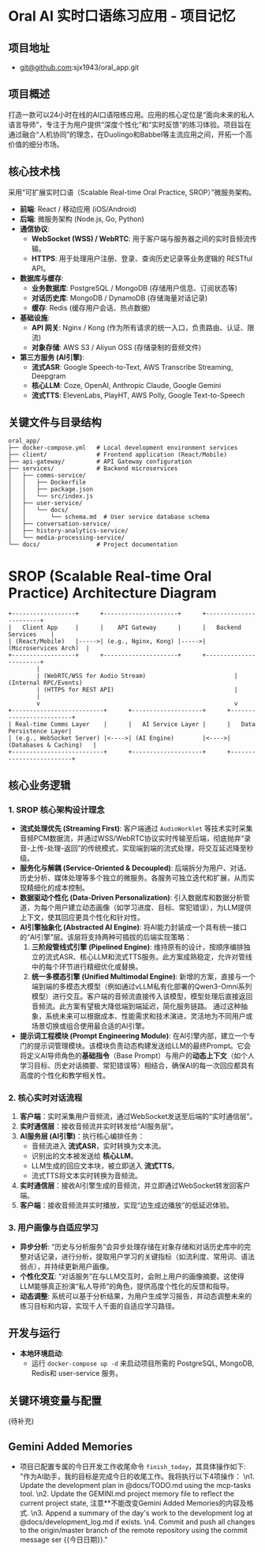 # Oral AI 实时口语练习应用 - 项目记忆

## 项目地址
- git@github.com:sjx1943/oral_app.git

## 项目概述
打造一款可以24小时在线的AI口语陪练应用。应用的核心定位是“面向未来的私人语言导师”，专注于为用户提供“深度个性化”和“实时反馈”的练习体验。项目旨在通过融合“人机协同”的理念，在Duolingo和Babbel等主流应用之间，开拓一个高价值的细分市场。

## 核心技术栈
采用“可扩展实时口语（Scalable Real-time Oral Practice, SROP）”微服务架构。
- **前端**: React / 移动应用 (iOS/Android)
- **后端**: 微服务架构 (Node.js, Go, Python)
- **通信协议**:
    - **WebSocket (WSS) / WebRTC**: 用于客户端与服务器之间的实时音频流传输。
    - **HTTPS**: 用于处理用户注册、登录、查询历史记录等业务逻辑的 RESTful API。
- **数据库与缓存**:
    - **业务数据库**: PostgreSQL / MongoDB (存储用户信息、订阅状态等)
    - **对话历史库**: MongoDB / DynamoDB (存储海量对话记录)
    - **缓存**: Redis (缓存用户会话、热点数据)
- **基础设施**:
    - **API 网关**: Nginx / Kong (作为所有请求的统一入口，负责路由、认证、限流)
    - **对象存储**: AWS S3 / Aliyun OSS (存储录制的音频文件)
- **第三方服务 (AI引擎)**:
    - **流式ASR**: Google Speech-to-Text, AWS Transcribe Streaming, Deepgram
    - **核心LLM**: Coze, OpenAI, Anthropic Claude, Google Gemini
    - **流式TTS**: ElevenLabs, PlayHT, AWS Polly, Google Text-to-Speech

## 关键文件与目录结构
```
oral_app/
├── docker-compose.yml   # Local development environment services
├── client/              # Frontend application (React/Mobile)
├── api-gateway/         # API Gateway configuration
├── services/            # Backend microservices
│   ├── comms-service/
│   │   ├── Dockerfile
│   │   ├── package.json
│   │   └── src/index.js
│   ├── user-service/
│   │   └── docs/
│   │       └── schema.md  # User service database schema
│   ├── conversation-service/
│   ├── history-analytics-service/
│   └── media-processing-service/
└── docs/                # Project documentation
```

# SROP (Scalable Real-time Oral Practice) Architecture Diagram

```
+------------------+      +---------------------+      +-----------------------+
|   Client App     |      |    API Gateway      |      |   Backend Services    |
| (React/Mobile)   |----->| (e.g., Nginx, Kong) |----->| (Microservices Arch)  |
+------------------+      +---------------------+      +-----------------------+
        |
        | (WebRTC/WSS for Audio Stream)                         | (Internal RPC/Events)
        | (HTTPS for REST API)                                  |
        |
        v                                                       v
+--------------------------+      +--------------------+      +-------------------------+
| Real-time Comms Layer    |      |   AI Service Layer |      |   Data Persistence Layer|
| (e.g., WebSocket Server) |<---->| (AI Engine)        |<---->| (Databases & Caching)   |
+--------------------------+      +--------------------+      +-------------------------+
```


## 核心业务逻辑

### 1. SROP 核心架构设计理念
- **流式处理优先 (Streaming First)**: 客户端通过 `AudioWorklet` 等技术实时采集音频PCM数据流，并通过WSS/WebRTC协议实时传输至后端，彻底抛弃“录音-上传-处理-返回”的传统模式，实现端到端的流式处理，将交互延迟降至秒级。
- **服务化与解耦 (Service-Oriented & Decoupled)**: 后端拆分为用户、对话、历史分析、媒体处理等多个独立的微服务。各服务可独立迭代和扩展，从而实现精细化的成本控制。
- **数据驱动个性化 (Data-Driven Personalization)**: 引入数据库和数据分析管道，为每个用户建立动态画像（如学习进度、目标、常犯错误），为LLM提供上下文，使其回应更具个性化和针对性。
- **AI引擎抽象化 (Abstracted AI Engine)**: 将AI能力封装成一个具有统一接口的“AI引擎”层。该层将支持两种可插拔的后端实现策略：
    1.  **三阶段管线式引擎 (Pipelined Engine)**: 维持原有的设计，按顺序编排独立的流式ASR、核心LLM和流式TTS服务。此方案成熟稳定，允许对管线中的每个环节进行精细优化或替换。
    2.  **统一多模态引擎 (Unified Multimodal Engine)**: 新增的方案，直接与一个端到端的多模态大模型（例如通过vLLM私有化部署的Qwen3-Omni系列模型）进行交互。客户端的音频流直接传入该模型，模型处理后直接返回音频流。此方案有望极大降低端到端延迟，简化服务链路。
    通过这种抽象，系统未来可以根据成本、性能需求和技术演进，灵活地为不同用户或场景切换或组合使用最合适的AI引擎。
- **提示词工程模块 (Prompt Engineering Module)**: 在AI引擎内部，建立一个专门的提示词管理模块。该模块负责动态构建发送给LLM的最终Prompt。它会将定义AI导师角色的**基础指令**（Base Prompt）与用户的**动态上下文**（如个人学习目标、历史对话摘要、常犯错误等）相结合，确保AI的每一次回应都具有高度的个性化和教学相关性。

### 2. 核心实时对话流程
1.  **客户端**：实时采集用户音频流，通过WebSocket发送至后端的“实时通信层”。
2.  **实时通信层**：接收音频流并实时转发给“AI服务层”。
3.  **AI服务层 (AI引擎)**：执行核心编排任务：
    - 音频流进入 **流式ASR**，实时转换为文本流。
    - 识别出的文本被发送给 **核心LLM**。
    - LLM生成的回应文本块，被立即送入 **流式TTS**。
    - 流式TTS将文本实时转换为音频流。
4.  **实时通信层**：接收AI引擎生成的音频流，并立即通过WebSocket转发回客户端。
5.  **客户端**：接收音频流并实时播放，实现“边生成边播放”的低延迟体验。

### 3. 用户画像与自适应学习
- **异步分析**: “历史与分析服务”会异步处理存储在对象存储和对话历史库中的完整对话记录，进行分析，提取用户学习的关键指标（如流利度、常用词、语法弱点），并持续更新用户画像。
- **个性化交互**: “对话服务”在与LLM交互时，会附上用户的画像摘要。这使得LLM能够真正扮演“私人导师”的角色，提供高度个性化的反馈和指导。
- **动态调整**: 系统可以基于分析结果，为用户生成学习报告，并动态调整未来的练习目标和内容，实现千人千面的自适应学习路径。

## 开发与运行
- **本地环境启动**:
  - 运行 `docker-compose up -d` 来启动项目所需的 PostgreSQL, MongoDB, Redis和 user-service 服务。

## 关键环境变量与配置
(待补充)

## Gemini Added Memories
- 项目已配置专属的今日开发工作收尾命令 `finish_today`，其具体操作如下: "作为AI助手，我的目标是完成今日的收尾工作。我将执行以下4项操作：
\n1. Update the development plan in @docs/TODO.md using the mcp-tasks tool.
\n2. Update the GEMINI.md project memory file to reflect the current project state, 注意**不能改变Gemini Added Memories的内容及格式.
\n3. Append a summary of the day's work to the development log at @docs/development_log.md if exists.
\n4. Commit and push all changes to the origin/master branch of the remote repository using the commit message ser {{今日日期}}."